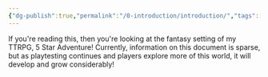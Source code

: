 ```yaml
---
{"dg-publish":true,"permalink":"/0-introduction/introduction/","tags":["gardenEntry"]}
---
```


If you're reading this, then you're looking at the fantasy setting of my TTRPG, 5 Star Adventure! Currently, information on this document is sparse, but as playtesting continues and players explore more of this world, it will develop and grow considerably!

